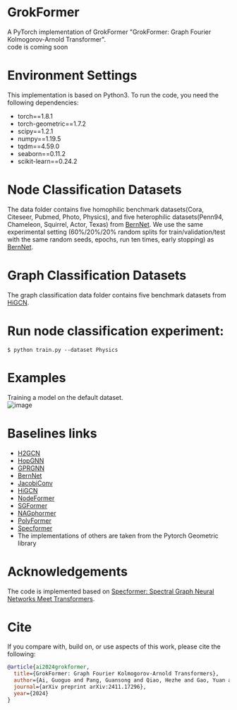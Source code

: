 # GrokFormer
A PyTorch implementation of GrokFormer "GrokFormer: Graph Fourier Kolmogorov-Arnold Transformer". <br>
code is coming soon
# Environment Settings
This implementation is based on Python3. To run the code, you need the following dependencies: <br>
* torch==1.8.1
* torch-geometric==1.7.2
* scipy==1.2.1
* numpy==1.19.5
* tqdm==4.59.0
* seaborn==0.11.2
* scikit-learn==0.24.2
# Node Classification Datasets
The data folder contains five homophilic benchmark datasets(Cora, Citeseer, Pubmed, Photo, Physics), and five heterophilic datasets(Penn94, Chameleon, Squirrel, Actor, Texas) from [BernNet](https://github.com/ivam-he/BernNet). We use the same experimental setting (60\%/20\%/20\% random splits for train/validation/test with the same random seeds, epochs, run ten times, early stopping) as [BernNet](https://github.com/ivam-he/BernNet).  
# Graph Classification Datasets
The graph classification data folder contains five benchmark datasets from [HiGCN](https://github.com/Yiminghh/HiGCN).
# Run node classification experiment:
    $ python train.py --dataset Physics
# Examples
 Training a model on the default dataset.  
![image](https://github.com/GGA23/GrokFormer/blob/main/GrokFormer_demo.gif)
# Baselines links
* [H2GCN](https://github.com/GitEventhandler/H2GCN-PyTorch)
* [HopGNN](https://github.com/JC-202/HopGNN)
* [GPRGNN](https://github.com/jianhao2016/GPRGNN)
* [BernNet](https://github.com/ivam-he/BernNet)
* [JacobiConv](https://github.com/GraphPKU/JacobiConv)
* [HiGCN](https://github.com/Yiminghh/HiGCN)
* [NodeFormer](https://github.com/qitianwu/NodeFormer)
* [SGFormer](https://github.com/qitianwu/SGFormer)
* [NAGphormer](https://github.com/JHL-HUST/NAGphormer)
* [PolyFormer](https://github.com/air029/PolyFormer)
* [Specformer](https://github.com/DSL-Lab/Specformer)
* The implementations of others are taken from the Pytorch Geometric library
# Acknowledgements
The code is implemented based on [Specformer: Spectral Graph Neural Networks Meet Transformers](https://github.com/DSL-Lab/Specformer).
# Cite
If you compare with, build on, or use aspects of this work, please cite the following:

```bibtex
@article{ai2024grokformer,
  title={GrokFormer: Graph Fourier Kolmogorov-Arnold Transformers},
  author={Ai, Guoguo and Pang, Guansong and Qiao, Hezhe and Gao, Yuan and Yan, Hui},
  journal={arXiv preprint arXiv:2411.17296},
  year={2024}
}
